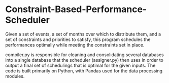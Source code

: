 # Constraint-Based-Performance-Scheduler

Given a set of events, a set of months over which to distribute them, and a set of constraints and priorities to satisfy, this program schedules the performances optimally
while meeting the constraints set in place.

compiler.py is responsible for cleaning and consolidating several databases into a single database that the scheduler (assigner.py) then uses in order to output a final set
of schedulings that is optimal for the given inputs. The code is built primarily on Python, with Pandas used for the data processing modules.
